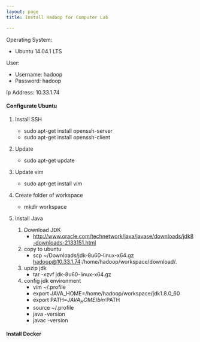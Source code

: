 ```yaml
---
layout: page
title: Install Hadoop for Computer Lab

---
```


Operating System: 

- Ubuntu 14.04.1 LTS

User:

- Username: hadoop
- Password: hadoop

Ip Address: 10.33.1.74

#### Configurate Ubuntu

1. Install SSH
    - sudo apt-get install openssh-server
    - sudo apt-get install openssh-client

2. Update
    - sudo apt-get update

3. Update vim
    - sudo apt-get install vim

4.  Create folder of workspace
    - mkdir workspace

5. Install Java
    1. Download JDK
        - http://www.oracle.com/technetwork/java/javase/downloads/jdk8-downloads-2133151.html
    2. copy to ubuntu
        - scp ~/Downloads/jdk-8u60-linux-x64.gz hadoop@10.33.1.74:/home/hadoop/workspace/download/.
    3. upzip jdk
        - tar -xzvf jdk-8u60-linux-x64.gz
    4. config jdk environment
        - vim ~/.profile
        - export JAVA_HOME=/home/hadoop/workspace/jdk1.8.0_60
        - export PATH=$JAVA_HOME/bin:$PATH
        - source ~/.profile
        - java -version
        - javac -version

#### Install Docker
